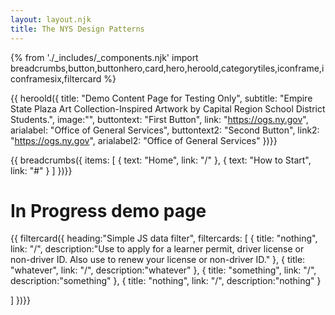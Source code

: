 ```yaml
---
layout: layout.njk
title: The NYS Design Patterns
---
```

{% from './_includes/_components.njk' import breadcrumbs,button,buttonhero,card,hero,heroold,categorytiles,iconframe,iconframesix,filtercard %} 

{{ heroold({ 
    title: "Demo Content Page for Testing Only",
    subtitle: "Empire State Plaza Art Collection-Inspired Artwork by Capital Region School District Students.",
    image:"",
    buttontext: "First Button",
    link: "https://ogs.ny.gov",
    arialabel: "Office of General Services",
    buttontext2: "Second Button",
    link2: "https://ogs.ny.gov",
    arialabel2: "Office of General Services"
})}}


{{ breadcrumbs({ 
     items: [
    {
      text: "Home",
      link: "/"
    },
    {
      text: "How to Start",
      link: "#"
    }
  ]
})}}

# In Progress demo page

{{ filtercard({ 
    heading:"Simple JS data filter",
    filtercards: [
    {
      title: "nothing",
      link: "/",
      description:"Use to apply for a learner permit, driver license or non-driver ID. Also use to renew your license or non-driver ID."
    },
    {
      title: "whatever",
      link: "/",
      description:"whatever"
    },
    {
      title: "something",
      link: "/",
      description:"something"
    },
    {
      title: "nothing",
      link: "/",
      description:"nothing"
    }
  
  ]
})}}
